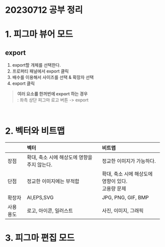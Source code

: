 20230712 공부 정리
=========================
# 1. 피그마 뷰어 모드
## export
1. export할 개체를 선택한다.
2. 프로퍼티 패널에서 export 클릭
3. 배수를 이용해서 사이즈를 선택 & 확장자 선택
4. export 클릭

> **여러 요소를 한꺼번에 export 하는 경우** <br>
> : 좌측 상단 피그마 로고 버튼 -> export 

<br>

# 2. 벡터와 비트맵
| | 벡터 | 비트맵 |
|:-- | :-- | :-- |
| 장점 | 확대, 축소 시에 해상도에 영향을 주지 않는다. | 정교한 이미지가 가능하다. |
| 단점 | 정교한 이미지에는 부적합 | 확대, 축소 시에 해상도에 영향이 있다. <br> 고용량 문제 |
| 확장자 | AI,EPS,SVG | JPG, PNG, GIF, BMP |
| 사용 용도 | 로고, 아이콘, 일러스트 | 사진, 이미지, 그래픽 |

# 3. 피그마 편집 모드